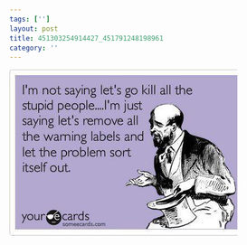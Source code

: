 ```yaml
---
tags: ['']
layout: post
title: 451303254914427_451791248198961
category: ''
---
```

![451303254914427_451791248198961](/uploads/2012-8-31-451303254914427_451791248198961.jpg)
